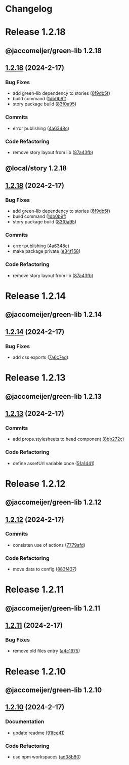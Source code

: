 # Changelog

# Release 1.2.18

## @jaccomeijer/green-lib 1.2.18

## [1.2.18](https://github.com/jaccomeijer/green-lib/compare/1.2.14...1.2.18) (2024-2-17)


### Bug Fixes

* add green-lib dependency to stories ([6f9db5f](https://github.com/jaccomeijer/green-lib/commit/6f9db5f2910790e96836e93599a8bb7fa361eab9))
* build command ([1db0b9f](https://github.com/jaccomeijer/green-lib/commit/1db0b9f4f06e23f58cb9346097d0333d372b85f0))
* story package build ([83f0a95](https://github.com/jaccomeijer/green-lib/commit/83f0a95ad737855dd786f1a034e82b71d4bd15d2))


### Commits

* error publishing ([4a6348c](https://github.com/jaccomeijer/green-lib/commit/4a6348c9e8f1d2a90b6f7c3c69632f56545f58f3))


### Code Refactoring

* remove story layout from lib ([87a43fb](https://github.com/jaccomeijer/green-lib/commit/87a43fbf65af97756ad4feb376475a577de08b25))



## @local/story 1.2.18

## [1.2.18](https://github.com/jaccomeijer/green-lib/compare/1.2.14...1.2.18) (2024-2-17)


### Bug Fixes

* add green-lib dependency to stories ([6f9db5f](https://github.com/jaccomeijer/green-lib/commit/6f9db5f2910790e96836e93599a8bb7fa361eab9))
* build command ([1db0b9f](https://github.com/jaccomeijer/green-lib/commit/1db0b9f4f06e23f58cb9346097d0333d372b85f0))
* story package build ([83f0a95](https://github.com/jaccomeijer/green-lib/commit/83f0a95ad737855dd786f1a034e82b71d4bd15d2))


### Commits

* error publishing ([4a6348c](https://github.com/jaccomeijer/green-lib/commit/4a6348c9e8f1d2a90b6f7c3c69632f56545f58f3))
* make package private ([e34f158](https://github.com/jaccomeijer/green-lib/commit/e34f1580cd3d2f25b18fc2fc4d56a68bdcbf6017))


### Code Refactoring

* remove story layout from lib ([87a43fb](https://github.com/jaccomeijer/green-lib/commit/87a43fbf65af97756ad4feb376475a577de08b25))


# Release 1.2.14

## @jaccomeijer/green-lib 1.2.14

## [1.2.14](https://github.com/jaccomeijer/green-lib/compare/1.2.13...1.2.14) (2024-2-17)


### Bug Fixes

* add css exports ([7a6c7ed](https://github.com/jaccomeijer/green-lib/commit/7a6c7ed43f7e95a77ace0c2f46bce4bbe0b615f7))


# Release 1.2.13

## @jaccomeijer/green-lib 1.2.13

## [1.2.13](https://github.com/jaccomeijer/green-lib/compare/1.2.12...1.2.13) (2024-2-17)


### Commits

* add props.stylesheets to head component ([8bb272c](https://github.com/jaccomeijer/green-lib/commit/8bb272c142252f1590d9422c5bde599f30a6bcab))


### Code Refactoring

* define assetUrl variable once ([51a1441](https://github.com/jaccomeijer/green-lib/commit/51a1441821b9165a00afe8ab9127c0516844876e))


# Release 1.2.12

## @jaccomeijer/green-lib 1.2.12

## [1.2.12](https://github.com/jaccomeijer/green-lib/compare/1.2.11...1.2.12) (2024-2-17)


### Commits

* consisten use of actions ([7779afd](https://github.com/jaccomeijer/green-lib/commit/7779afde9edfac37dab16db6a4c19144778aca63))


### Code Refactoring

* move data to config ([883f437](https://github.com/jaccomeijer/green-lib/commit/883f437116c53d7a32b82cd594da0d86713724f1))


# Release 1.2.11

## @jaccomeijer/green-lib 1.2.11

## [1.2.11](https://github.com/jaccomeijer/green-lib/compare/1.2.10...1.2.11) (2024-2-17)


### Bug Fixes

* remove old files entry ([a4c1975](https://github.com/jaccomeijer/green-lib/commit/a4c19756131cbc240cf14f452e17f41089a59fc5))


# Release 1.2.10

## @jaccomeijer/green-lib 1.2.10

## [1.2.10](https://github.com/jaccomeijer/green-lib/compare/1.2.9...1.2.10) (2024-2-17)


### Documentation

* update readme ([91fce41](https://github.com/jaccomeijer/green-lib/commit/91fce41e958708547b0cf0de0a11fbe3a96dd7dc))


### Code Refactoring

* use npm workspaces ([ad38b80](https://github.com/jaccomeijer/green-lib/commit/ad38b809386da6bd2bd8c201b6ada29460377e7b))



